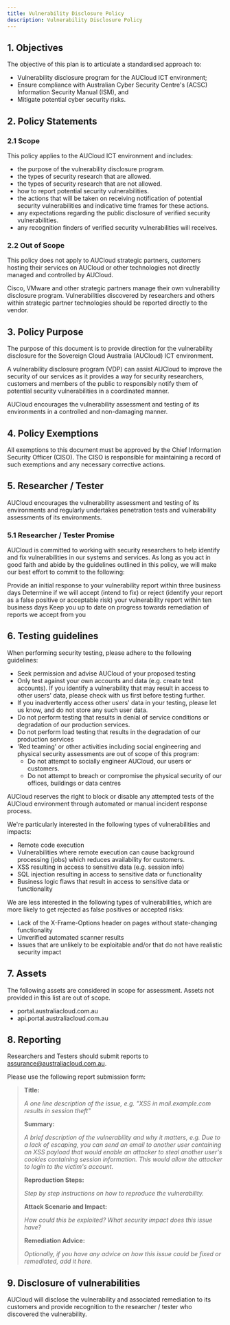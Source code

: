 ```yaml
---
title: Vulnerability Disclosure Policy
description: Vulnerability Disclosure Policy
---
```


## 1. Objectives 

The objective of this plan is to articulate a standardised approach to:

- Vulnerability disclosure program for the AUCloud ICT environment;
- Ensure compliance with Australian Cyber Security Centre's (ACSC) Information Security Manual (ISM), and
- Mitigate potential cyber security risks.

## 2. Policy Statements

### 2.1 Scope

This policy applies to the AUCloud ICT environment and includes:

- the purpose of the vulnerability disclosure program.
- the types of security research that are allowed.
- the types of security research that are not allowed.
- how to report potential security vulnerabilities.
- the actions that will be taken on receiving notification of potential security vulnerabilities and indicative time frames for these actions.
- any expectations regarding the public disclosure of verified security vulnerabilities.
- any recognition finders of verified security vulnerabilities will receives.

### 2.2 Out of Scope

This policy does not apply to AUCloud strategic partners, customers hosting their services on AUCloud or other technologies not directly managed and controlled by AUCloud.

Cisco, VMware and other strategic partners manage their own vulnerability disclosure program.  Vulnerabilities discovered by researchers and others within strategic partner technologies should be reported directly to the vendor.

## 3. Policy Purpose

The purpose of this document is to provide direction for the vulnerability disclosure for the Sovereign Cloud Australia (AUCloud) ICT environment.

A vulnerability disclosure program (VDP) can assist AUCloud to improve the security of our services as it provides a way for security researchers, customers and members of the public to responsibly notify them of potential security vulnerabilities in a coordinated manner. 

AUCloud encourages the vulnerability assessment and testing of its environments in a controlled and non-damaging manner.

## 4. Policy Exemptions

All exemptions to this document must be approved by the Chief Information Security Officer (CISO). The CISO is responsible for maintaining a record of such exemptions and any necessary corrective actions.

## 5. Researcher / Tester 

AUCloud encourages the vulnerability assessment and testing of its environments and regularly undertakes penetration tests and vulnerability assessments of its environments.

### 5.1 Researcher / Tester Promise
AUCloud is committed to working with security researchers to help identify and fix vulnerabilities in our systems and services. As long as you act in good faith and abide by the guidelines outlined in this policy, we will make our best effort to commit to the following:

Provide an initial response to your vulnerability report within three business days
Determine if we will accept (intend to fix) or reject (identify your report as a false positive or acceptable risk) your vulnerability report within ten business days
Keep you up to date on progress towards remediation of reports we accept from you

## 6. Testing guidelines

When performing security testing, please adhere to the following guidelines:

- Seek permission and advise AUCloud of your proposed testing
- Only test against your own accounts and data (e.g. create test accounts). If you identify a vulnerability that may result in access to other users' data, please check with us first before testing further.
- If you inadvertently access other users' data in your testing, please let us know, and do not store any such user data.
- Do not perform testing that results in denial of service conditions or degradation of our production services.
- Do not perform load testing that results in the degradation of our production services
- 'Red teaming' or other activities including social engineering and physical security assessments are out of scope of this program: 
    - Do not attempt to socially engineer AUCloud, our users or customers.
    - Do not attempt to breach or compromise the physical security of our offices, buildings or data centres

AUCloud reserves the right to block or disable any attempted tests of the AUCloud environment through automated or manual incident response process. 

We're particularly interested in the following types of vulnerabilities and impacts:

- Remote code execution
- Vulnerabilities where remote execution can cause background processing (jobs) which reduces availability for customers.
- XSS resulting in access to sensitive data (e.g. session info)
- SQL injection resulting in access to sensitive data or functionality
- Business logic flaws that result in access to sensitive data or functionality

We are less interested in the following types of vulnerabilities, which are more likely to get rejected as false positives or accepted risks:

- Lack of the X-Frame-Options header on pages without state-changing functionality
- Unverified automated scanner results
- Issues that are unlikely to be exploitable and/or that do not have realistic security impact

## 7. Assets

The following assets are considered in scope for assessment.  Assets not provided in this list are out of scope.

- portal.australiacloud.com.au
- api.portal.australiacloud.com.au

## 8. Reporting

Researchers and Testers should submit reports to [assurance@australiacloud.com.au](mailto:assurance@australiacloud.com.au).  

Please use the following report submission form:

> **Title:** 
> 
> *A one line description of the issue, e.g. "XSS in mail.example.com results in session theft"*
> 
> **Summary:** 
> 
> *A brief description of the vulnerability and why it matters, e.g. Due to a lack of escaping, you can send an email to another user containing an XSS payload that would enable an attacker to steal another user's cookies containing session information. This would allow the attacker to login to the victim's account.*
> 
> **Reproduction Steps:** 
>
> *Step by step instructions on how to reproduce the vulnerability.*
>
> **Attack Scenario and Impact:** 
> 
> *How could this be exploited? What security impact does this issue have?*
>
> **Remediation Advice:** 
>
> *Optionally, if you have any advice on how this issue could be fixed or remediated, add it here.*

## 9. Disclosure of vulnerabilities

AUCloud will disclose the vulnerability and associated remediation to its customers and provide recognition to the researcher / tester who discovered the vulnerability.
